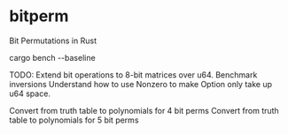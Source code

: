 # bitperm
Bit Permutations in Rust

cargo bench --baseline

TODO:
Extend bit operations to 8-bit matrices over u64.
Benchmark inversions
Understand how to use Nonzero to make Option<matrix> only take up u64 space.

Convert from truth table to polynomials for 4 bit perms
Convert from truth table to polynomials for 5 bit perms

